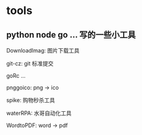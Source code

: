 # tools

## python node go ... 写的一些小工具

DownloadImag: 图片下载工具

git-cz: git 标准提交

goRc ...

pnggoico: png -> ico

spike: 购物秒杀工具

waterRPA: 水哥自动化工具

WordtoPDF: word -> pdf
